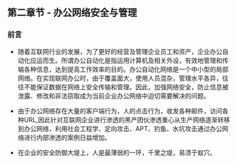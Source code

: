 ## 第二章节 - 办公网络安全与管理

### 前言

- 随着互联网行业的发展，为了更好的经营及管理企业员工和资产，企业办公自动化应运而生。所谓办公自动化是指运用计算机及相关外设，有效地管理和传输各种信息，达到提高工作效率的目的。办公自动化网络是一个中小型的局部网络。在实现联网办公时，由于覆盖面大，使用人员混杂，管理水平各异，往往不能保证数据在网络上安全传输和管理。因此，加强网络安全，防止信息被泄露、修改和非法窃取成为当前企业办公网络中迫切需要解决的问题。

- 由于办公网络存在大量的客户端行为，人的点击行为，收发各种邮件，访问各种URL,因此针对互联网企业进行渗透的黑产团伙渗透重心从生产网络逐渐转移到办公网络，利用社会工程学、定向攻击、APT、钓鱼、水坑攻击通过办公网络进行内部渗透的案例日益增加。

- 在企业的安全防御大堤上，人是最薄弱的一环，千里之堤，易溃于蚁穴。
